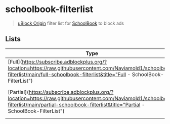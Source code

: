 # schoolbook-filterlist

> [uBlock Origin](https://ublockorigin.com/) filter list for [SchoolBook](https://schoolbook.ge/) to block ads

## Lists

| Type                                                                                                                                                                                                 | Meaning                        |
| ---------------------------------------------------------------------------------------------------------------------------------------------------------------------------------------------------- | ------------------------------ |
| [Full](https://subscribe.adblockplus.org/?location=https://raw.githubusercontent.com/Naviamold1/schoolbook-filterlist/main/full-schoolbook-filterlist&title="Full - SchoolBook-FilterList")          | Block Every Ad on page         |
| [Partial](https://subscribe.adblockplus.org/?location=https://raw.githubusercontent.com/Naviamold1/schoolbook-filterlist/main/partial-schoolbook-filterlist&title="Partial - SchoolBook-FilterList") | Doesn't Block the popup banner |
